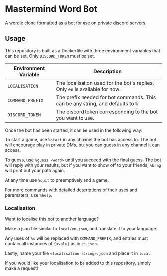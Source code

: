 # Mastermind Word Bot
A wordle clone formatted as a bot for use on private discord servers.

## Usage
This repository is built as a Dockerfile with three environment variables that can be set.
Only `DISCORD_TOKEN` must be set.


| Environment Variable | Description |
| --- | --- |
| `LOCALISATION` | The localisation used for the bot's replies. Only `en` is available for now. |
| `COMMAND_PREFIX` | The prefix needed for bot commands. This can be any string, and defaults to `%` |
| `DISCORD_TOKEN` | The discord token corresponding to the bot you want to use. |


Once the bot has been started, it can be used in the following way:

To start a game, use `%start` in any channel the bot has access to.
The bot will encourage play in private DMs, but you can guess in any channel it can access.

To guess, use `%guess <word>` until you succeed with the final guess.
The bot will reply with your results, but if you want to show off to your friends, `%brag` will print out your path again.

At any time use `%quit` to preemptively end a game.

For more commands with detailed descriptions of their uses and paramaters, use `%help`.

### Localisation
Want to localise this bot to another language?

Make a json file similar to `local/en.json`, and translate it to your language.

Any uses of `%s` will be replaced with `COMMAND_PREFIX`, and entries must contain all instances of `{<val>}` as in `en.json`.

Lastly, name your file `<localisation string>.json` and place it in `local`.

If you would like your localisation to be added to this repository, simply make a request!
